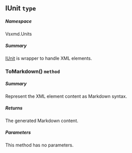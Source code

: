<a name='T-Vsxmd-Units-IUnit'></a>
## IUnit `type`

##### Namespace

Vsxmd.Units

##### Summary

[IUnit](/Vsxmd-Units/Vsxmd-Units-IUnit.md/#T-Vsxmd-Units-IUnit) is wrapper to handle XML elements.

<a name='M-Vsxmd-Units-IUnit-ToMarkdown'></a>
### ToMarkdown() `method`

##### Summary

Represent the XML element content as Markdown syntax.

##### Returns

The generated Markdown content.

##### Parameters

This method has no parameters.
